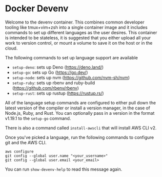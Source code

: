 # Docker Devenv

Welcome to the devenv container. This combines common developer tooling like tmux+vim+zsh into a single container image and it includes commands to set up different languages as the user desires. This container is intended to be stateless, it is suggested that you either upload all your work to version control, or mount a volume to save it on the host or in the cloud.

The following commands to set up language support are available

- `setup-deno`: sets up Deno (https://deno.land/)
- `setup-go`: sets up Go (https://go.dev/)
- `setup-node`: sets up nvm (https://github.com/nvm-sh/nvm)
- `setup-ruby`: sets up rbenv and ruby-build (https://github.com/rbenv/rbenv)
- `setup-rust`: sets up rustup (https://rustup.rs/)

All of the language setup commands are configured to either pull down the latest version of the compiler or install a version manager, in the case of Node.js, Ruby, and Rust. You can optionally pass in a version in the format v1.19.1 to the `setup-go` command.

There is also a command called `install-awscli` that will install AWS CLI v2.

Once you've picked a language, run the following commands to configure git and the AWS CLI.

```
aws configure
git config --global user.name "<your_username>"
git config --global user.email <your_email>
```

You can run `show-devenv-help` to read this message again.
